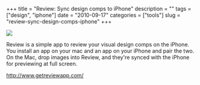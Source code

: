 +++
title = "Review: Sync design comps to iPhone"
description = ""
tags = ["design", "iphone"]
date = "2010-09-17"
categories = ["tools"]
slug = "review-sync-design-comps-iphone"
+++


<div class="tool-screenshot mb1"><a href="http://www.getreviewapp.com/"><img id='bluga-thumbnail-2774' class='bluga-thumbnail custom' src='http://media.konigi.com/bluga/
wt52309614978de_custom.jpg'/></a></div><p>Review is a simple app to review your visual design comps on the iPhone. You install an app on your mac and an app on your iPhone and pair the two. On the Mac, drop images into Review, and they're synced with the iPhone for previewing at full screen.</p>

  
<p><a href="http://www.getreviewapp.com/">http://www.getreviewapp.com/</a></p>
      

